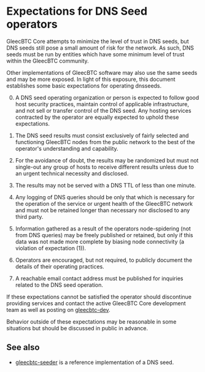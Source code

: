 Expectations for DNS Seed operators
====================================

GleecBTC Core attempts to minimize the level of trust in DNS seeds,
but DNS seeds still pose a small amount of risk for the network.
As such, DNS seeds must be run by entities which have some minimum
level of trust within the GleecBTC community.

Other implementations of GleecBTC software may also use the same
seeds and may be more exposed. In light of this exposure, this
document establishes some basic expectations for operating dnsseeds.

0. A DNS seed operating organization or person is expected to follow good
host security practices, maintain control of applicable infrastructure,
and not sell or transfer control of the DNS seed. Any hosting services
contracted by the operator are equally expected to uphold these expectations.

1. The DNS seed results must consist exclusively of fairly selected and
functioning GleecBTC nodes from the public network to the best of the
operator's understanding and capability.

2. For the avoidance of doubt, the results may be randomized but must not
single-out any group of hosts to receive different results unless due to an
urgent technical necessity and disclosed.

3. The results may not be served with a DNS TTL of less than one minute.

4. Any logging of DNS queries should be only that which is necessary
for the operation of the service or urgent health of the GleecBTC
network and must not be retained longer than necessary nor disclosed
to any third party.

5. Information gathered as a result of the operators node-spidering
(not from DNS queries) may be freely published or retained, but only
if this data was not made more complete by biasing node connectivity
(a violation of expectation (1)).

6. Operators are encouraged, but not required, to publicly document the
details of their operating practices.

7. A reachable email contact address must be published for inquiries
related to the DNS seed operation.

If these expectations cannot be satisfied the operator should
discontinue providing services and contact the active GleecBTC
Core development team as well as posting on
[gleecbtc-dev](https://lists.linuxfoundation.org/mailman/listinfo/gleecbtc-dev).

Behavior outside of these expectations may be reasonable in some
situations but should be discussed in public in advance.

See also
----------
- [gleecbtc-seeder](https://github.com/sipa/gleecbtc-seeder) is a reference implementation of a DNS seed.
